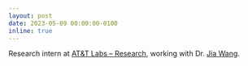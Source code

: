 ```yaml
---
layout: post
date: 2023-05-09 00:00:00-0100
inline: true
---
```


Research intern at [AT&T Labs – Research](https://about.att.com/sites/labs), working with Dr. [Jia Wang](https://jia-wang.org/).
